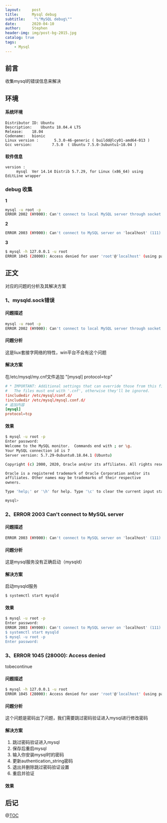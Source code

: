 ```yaml
---
layout:     post
title:      Mysql debug
subtitle:    "\"MySQL debug\""
date:       2020-04-10
author:     Stephen
header-img: img/post-bg-2015.jpg
catalog: true
tags:
    - Mysql
---
```


## 前言
收集mysql的错误信息来解决

## 环境
#### 系统环境
```text
Distributor ID:	Ubuntu
Description:	Ubuntu 18.04.4 LTS
Release:	18.04
Codename:	bionic
Linux version :       5.3.0-46-generic ( buildd@lcy01-amd64-013 ) 
Gcc version:         7.5.0  ( Ubuntu 7.5.0-3ubuntu1~18.04 )
```

#### 软件信息
```text
version : 	
     mysql  Ver 14.14 Distrib 5.7.29, for Linux (x86_64) using  EditLine wrapper
```
### debug 收集
**1** 

```sh
mysql -u root -p 
ERROR 2002 (HY000): Can't connect to local MySQL server through socket '/var/run/mysqld/mysqld.sock' (2)
```

**2**

```sh
ERROR 2003 (HY000): Can't connect to MySQL server on 'localhost' (111)
```

**3**

```sh
$ mysql -h 127.0.0.1 -u root
ERROR 1045 (28000): Access denied for user 'root'@'localhost' (using password: NO)
```

## 正文
对应的问题的分析及其解决方案



### 1、mysqld.sock错误
#### 问题描述

```sh
mysql -u root -p 
ERROR 2002 (HY000): Can't connect to local MySQL server through socket '/var/run/mysqld/mysqld.sock' (2)
```

#### 问题分析
这是liux套接字网络的特性，win平台不会有这个问题
#### 解决方案
在/etc/mysql/my.cnf文件追加 "[mysql] protocol=tcp"
```cnf
# * IMPORTANT: Additional settings that can override those from this file!
#   The files must end with '.cnf', otherwise they'll be ignored.
!includedir /etc/mysql/conf.d/
!includedir /etc/mysql/mysql.conf.d/
# 追加内容
[mysql]
protocol=tcp
```

#### 效果

```sh
$ mysql -u root -p
Enter password: 
Welcome to the MySQL monitor.  Commands end with ; or \g.
Your MySQL connection id is 7
Server version: 5.7.29-0ubuntu0.18.04.1 (Ubuntu)

Copyright (c) 2000, 2020, Oracle and/or its affiliates. All rights reserved.

Oracle is a registered trademark of Oracle Corporation and/or its
affiliates. Other names may be trademarks of their respective
owners.

Type 'help;' or '\h' for help. Type '\c' to clear the current input statement.

mysql> 

```
### 2、ERROR 2003  Can't connect to MySQL server

#### 问题描述

```sh
ERROR 2003 (HY000): Can't connect to MySQL server on 'localhost' (111)
```

#### 问题分析

这是mysql服务没有正确启动（mysqld）

#### 解决方案

启动mysqld服务

```sh
$ systemctl start mysqld
```

#### 效果

```sh
$ mysql -u root -p
Enter password: 
ERROR 2003 (HY000): Can't connect to MySQL server on 'localhost' (111)
$ systemctl start mysqld
$ mysql -u root -p
Enter password: 
```

  

### 3、ERROR 1045 (28000): Access denied

tobecontinue

#### 问题描述

```sh
$ mysql -h 127.0.0.1 -u root
ERROR 1045 (28000): Access denied for user 'root'@'localhost' (using password: NO)
```

#### 问题分析

这个问题是密码出了问题，我们需要跳过密码验证进入mysql进行修改密码

#### 解决方案

1. 跳过密码验证进入mysql
2. 保存后重启mysql
3. 输入你安装mysql时的密码
4. 更新authentication_string密码
5. 退出并删除跳过密码验证设置
6. 重启并验证

#### 效果

## 后记

@[TOC](这里写自定义目录标题)




